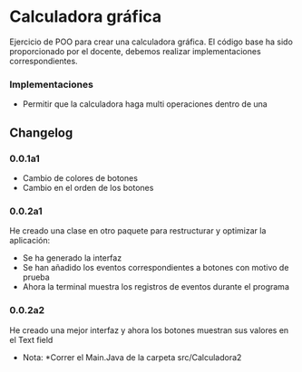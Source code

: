 # Calculadora gráfica
Ejercicio de POO para crear una calculadora gráfica. El código base ha sido proporcionado por el docente, debemos realizar implementaciones correspondientes.
### Implementaciones
* Permitir que la calculadora haga multi operaciones dentro de una

## Changelog
### 0.0.1a1
* Cambio de colores de botones
* Cambio en el orden de los botones

### 0.0.2a1
He creado una clase en otro paquete para restructurar y optimizar la aplicación:
* Se ha generado la interfaz
* Se han añadido los eventos correspondientes a botones con motivo de prueba
* Ahora la terminal muestra los registros de eventos durante el programa

### 0.0.2a2
He creado una mejor interfaz y ahora los botones muestran sus valores en el Text field
* Nota: *Correr el Main.Java de la carpeta src/Calculadora2

